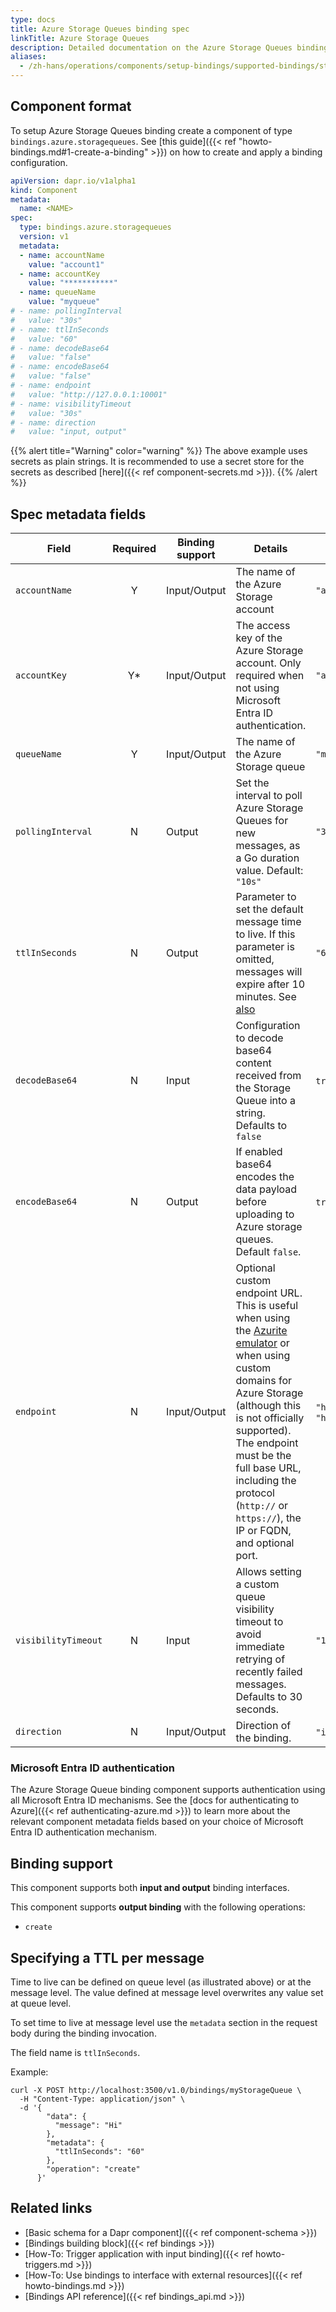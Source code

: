 ```yaml
---
type: docs
title: Azure Storage Queues binding spec
linkTitle: Azure Storage Queues
description: Detailed documentation on the Azure Storage Queues binding component
aliases:
  - /zh-hans/operations/components/setup-bindings/supported-bindings/storagequeues/
---
```


## Component format

To setup Azure Storage Queues binding create a component of type `bindings.azure.storagequeues`. See [this guide]({{< ref "howto-bindings.md#1-create-a-binding" >}}) on how to create and apply a binding configuration.

```yaml
apiVersion: dapr.io/v1alpha1
kind: Component
metadata:
  name: <NAME>
spec:
  type: bindings.azure.storagequeues
  version: v1
  metadata:
  - name: accountName
    value: "account1"
  - name: accountKey
    value: "***********"
  - name: queueName
    value: "myqueue"
# - name: pollingInterval
#   value: "30s"
# - name: ttlInSeconds
#   value: "60"
# - name: decodeBase64
#   value: "false"
# - name: encodeBase64
#   value: "false"
# - name: endpoint
#   value: "http://127.0.0.1:10001"
# - name: visibilityTimeout
#   value: "30s"
# - name: direction 
#   value: "input, output"
```

{{% alert title="Warning" color="warning" %}}
The above example uses secrets as plain strings. It is recommended to use a secret store for the secrets as described [here]({{< ref component-secrets.md >}}).
{{% /alert %}}

## Spec metadata fields

| Field               | Required | Binding support | Details                                                                                                                                                                                                                                                                                                                                                                         | Example                                                                 |
| ------------------- | :------: | --------------- | ------------------------------------------------------------------------------------------------------------------------------------------------------------------------------------------------------------------------------------------------------------------------------------------------------------------------------------------------------------------------------- | ----------------------------------------------------------------------- |
| `accountName`       |     Y    | Input/Output    | The name of the Azure Storage account                                                                                                                                                                                                                                                                                                                                           | `"account1"`                                                            |
| `accountKey`        |    Y\*   | Input/Output    | The access key of the Azure Storage account. Only required when not using Microsoft Entra ID authentication.                                                                                                                                                                                                                                                                    | `"access-key"`                                                          |
| `queueName`         |     Y    | Input/Output    | The name of the Azure Storage queue                                                                                                                                                                                                                                                                                                                                             | `"myqueue"`                                                             |
| `pollingInterval`   |     N    | Output          | Set the interval to poll Azure Storage Queues for new messages, as a Go duration value. Default: `"10s"`                                                                                                                                                                                                                                                                        | `"30s"`                                                                 |
| `ttlInSeconds`      |     N    | Output          | Parameter to set the default message time to live. If this parameter is omitted, messages will expire after 10 minutes. See [also](#specifying-a-ttl-per-message)                                                                                                                                                                                                               | `"60"`                                                                  |
| `decodeBase64`      |     N    | Input           | Configuration to decode base64 content received from the Storage Queue into a string. Defaults to `false`                                                                                                                                                                                                                                                                       | `true`, `false`                                                         |
| `encodeBase64`      |     N    | Output          | If enabled base64 encodes the data payload before uploading to Azure storage queues. Default `false`.                                                                                                                                                                                                                                                                           | `true`, `false`                                                         |
| `endpoint`          |     N    | Input/Output    | Optional custom endpoint URL. This is useful when using the [Azurite emulator](https://github.com/Azure/azurite) or when using custom domains for Azure Storage (although this is not officially supported). The endpoint must be the full base URL, including the protocol (`http://` or `https://`), the IP or FQDN, and optional port. | `"http://127.0.0.1:10001"` or `"https://accountName.queue.example.com"` |
| `visibilityTimeout` |     N    | Input           | Allows setting a custom queue visibility timeout to avoid immediate retrying of recently failed messages. Defaults to 30 seconds.                                                                                                                                                                                                                                               | `"100s"`                                                                |
| `direction`         |     N    | Input/Output    | Direction of the binding.                                                                                                                                                                                                                                                                                                                                                       | `"input"`, `"output"`, `"input, output"`                                |

### Microsoft Entra ID authentication

The Azure Storage Queue binding component supports authentication using all Microsoft Entra ID mechanisms. See the [docs for authenticating to Azure]({{< ref authenticating-azure.md >}}) to learn more about the relevant component metadata fields based on your choice of Microsoft Entra ID authentication mechanism.

## Binding support

This component supports both **input and output** binding interfaces.

This component supports **output binding** with the following operations:

- `create`

## Specifying a TTL per message

Time to live can be defined on queue level (as illustrated above) or at the message level. The value defined at message level overwrites any value set at queue level.

To set time to live at message level use the `metadata` section in the request body during the binding invocation.

The field name is `ttlInSeconds`.

Example:

```shell
curl -X POST http://localhost:3500/v1.0/bindings/myStorageQueue \
  -H "Content-Type: application/json" \
  -d '{
        "data": {
          "message": "Hi"
        },
        "metadata": {
          "ttlInSeconds": "60"
        },
        "operation": "create"
      }'
```

## Related links

- [Basic schema for a Dapr component]({{< ref component-schema >}})
- [Bindings building block]({{< ref bindings >}})
- [How-To: Trigger application with input binding]({{< ref howto-triggers.md >}})
- [How-To: Use bindings to interface with external resources]({{< ref howto-bindings.md >}})
- [Bindings API reference]({{< ref bindings_api.md >}})
